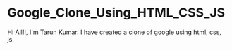 # Google_Clone_Using_HTML_CSS_JS
Hi All!!, I'm Tarun Kumar. I have created a clone of google using html, css, js.
